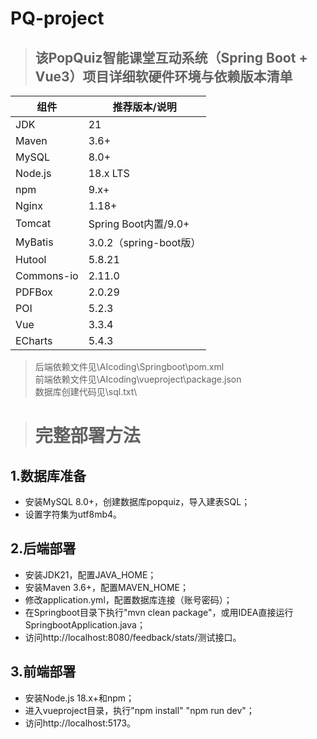 # PQ-project

>## 该PopQuiz智能课堂互动系统（Spring Boot + Vue3）项目详细软硬件环境与依赖版本清单

|组件|推荐版本/说明|
|----|-------------|
|JDK|21|
|Maven|3.6+|
|MySQL|8.0+|
|Node.js|18.x LTS|
|npm|9.x+|
|Nginx|1.18+|
|Tomcat|Spring Boot内置/9.0+|
|MyBatis|3.0.2（spring-boot版）|
|Hutool|5.8.21|
|Commons-io|2.11.0|
|PDFBox|2.0.29|
|POI|5.2.3|
|Vue|3.3.4|
|ECharts|5.4.3|

> 后端依赖文件见\AIcoding\Springboot\pom.xml\
> 前端依赖文件见\AIcoding\vueproject\package.json\
> 数据库创建代码见\sql.txt\

># 完整部署方法

1.数据库准备
-
- 安装MySQL 8.0+，创建数据库popquiz，导入建表SQL；
- 设置字符集为utf8mb4。

2.后端部署
-
- 安装JDK21，配置JAVA_HOME；
- 安装Maven 3.6+，配置MAVEN_HOME；
- 修改application.yml，配置数据库连接（账号密码）；
- 在Springboot目录下执行"mvn clean package"，或用IDEA直接运行SpringbootApplication.java；
- 访问http://localhost:8080/feedback/stats/测试接口。

3.前端部署
-
- 安装Node.js 18.x+和npm；
- 进入vueproject目录，执行"npm install" "npm run dev"；
- 访问http://localhost:5173。
